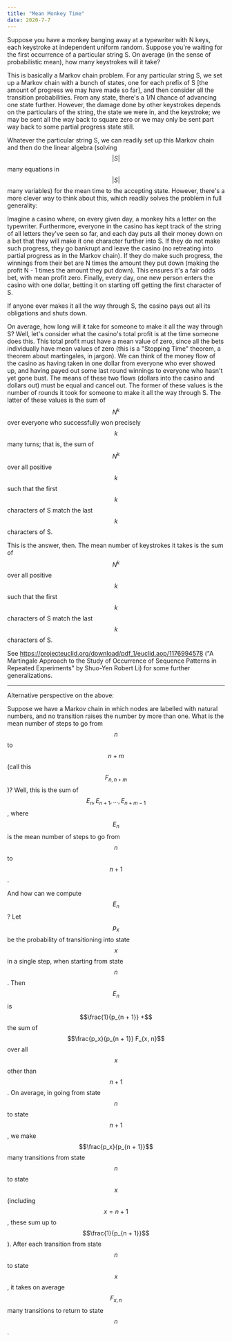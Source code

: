 ```yaml
---
title: "Mean Monkey Time"
date: 2020-7-7
---
```

Suppose you have a monkey banging away at a typewriter with N keys, each keystroke at independent uniform random. Suppose you're waiting for the first occurrence of a particular string S. On average (in the sense of probabilistic mean), how many keystrokes will it take?

This is basically a Markov chain problem. For any particular string S, we set up a Markov chain with a bunch of states, one for each prefix of S [the amount of progress we may have made so far], and then consider all the transition probabilities. From any state, there's a 1/N chance of advancing one state further. However, the damage done by other keystrokes depends on the particulars of the string, the state we were in, and the keystroke; we may be sent all the way back to square zero or we may only be sent part way back to some partial progress state still.

Whatever the particular string S, we can readily set up this Markov chain and then do the linear algebra (solving $$\vert S \vert$$ many equations in $$\vert S \vert$$ many variables) for the mean time to the accepting state. However, there's a more clever way to think about this, which readily solves the problem in full generality:

Imagine a casino where, on every given day, a monkey hits a letter on the typewriter. Furthermore, everyone in the casino has kept track of the string of all letters they've seen so far, and each day puts all their money down on a bet that they will make it one character further into S. If they do not make such progress, they go bankrupt and leave the casino (no retreating into partial progress as in the Markov chain). If they do make such progress, the winnings from their bet are N times the amount they put down (making the profit N - 1 times the amount they put down). This ensures it's a fair odds bet, with mean profit zero. Finally, every day, one new person enters the casino with one dollar, betting it on starting off getting the first character of S.

If anyone ever makes it all the way through S, the casino pays out all its obligations and shuts down.

On average, how long will it take for someone to make it all the way through S? Well, let's consider what the casino's total profit is at the time someone does this. This total profit must have a mean value of zero, since all the bets individually have mean values of zero (this is a "Stopping Time" theorem, a theorem about martingales, in jargon). We can think of the money flow of the casino as having taken in one dollar from everyone who ever showed up, and having payed out some last round winnings to everyone who hasn't yet gone bust. The means of these two flows (dollars into the casino and dollars out) must be equal and cancel out. The former of these values is the number of rounds it took for someone to make it all the way through S. The latter of these values is the sum of $$N^k$$ over everyone who successfully won precisely $$k$$ many turns; that is, the sum of $$N^k$$ over all positive $$k$$ such that the first $$k$$ characters of S match the last $$k$$ characters of S.

This is the answer, then. The mean number of keystrokes it takes is the sum of $$N^k$$ over all positive $$k$$ such that the first $$k$$ characters of S match the last $$k$$ characters of S.

See https://projecteuclid.org/download/pdf_1/euclid.aop/1176994578 ("A Martingale Approach to the Study of Occurrence of Sequence Patterns in Repeated Experiments" by Shuo-Yen Robert Li) for some further generalizations.

****

Alternative perspective on the above:

Suppose we have a Markov chain in which nodes are labelled with natural numbers, and no transition raises the number by more than one. What is the mean number of steps to go from $$n$$ to $$n + m$$ (call this $$F_{n, n + m}$$)? Well, this is the sum of $$E_n, E_{n + 1}, \ldots, E_{n + m - 1}$$, where $$E_n$$ is the mean number of steps to go from $$n$$ to $$n + 1$$.

And how can we compute $$E_n$$? Let $$p_x$$ be the probability of transitioning into state $$x$$ in a single step, when starting from state $$n$$. Then $$E_n$$ is $$\frac{1}{p_{n + 1}} +$$ the sum of $$\frac{p_x}{p_{n + 1}} F_{x, n}$$ over all $$x$$ other than $$n + 1$$. On average, in going from state $$n$$ to state $$n + 1$$, we make $$\frac{p_x}{p_{n + 1}}$$ many transitions from state $$n$$ to state $$x$$ (including $$x = n + 1$$, these sum up to $$\frac{1}{p_{n + 1}}$$). After each transition from state $$n$$ to state $$x$$, it takes on average $$F_{x, n}$$ many transitions to return to state $$n$$.